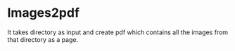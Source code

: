 # Images2pdf
It takes directory as input and create pdf which contains all the images from that directory as a page.

